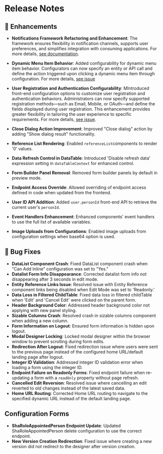 # Release Notes

## 💪 Enhancements

- **Notifications Framework Refactoring and Enhancement**: The framework ensures flexibility in notification channels, supports user preferences, and simplifies integration with consuming applications. For more details, [see documentation](https://docs.shesha.io/docs/fundamentals/New%20Notifications/).
- **Dynamic Menu Item Behavior**: Added configurability for dynamic menu item behavior. Configurators can now specify an entity or API call and define the action triggered upon clicking a dynamic menu item through configuration. For more details, [see issue](https://github.com/shesha-io/shesha-framework/issues/2284)
- **User Registration and Authentication Configurability**: MIntroduced front-end configuration options to customize user registration and authentication behaviors. Administrators can now specify supported registration methods—such as Email, Mobile, or OAuth—and define the fields displayed during user registration. This enhancement provides greater flexibility in tailoring the user experience to specific requirements. For more details, [see issue](https://github.com/shesha-io/shesha-framework/issues/2073).
- **Close Dialog Action Improvement**: Improved "Close dialog" action by adding "Show dialog result" functionality.
- **Reference List Rendering**: Enabled `referenceList`components to render '0' values.
- **Data Refresh Control in DataTable**: Introduced 'Disable refresh data' expression setting in `dataTableContext` for enhanced control.
- **Form Builder Panel Removal**: Removed form builder panels by default in preview mode.
- **Endpoint Access Override**: Allowed overriding of endpoint access defined in code when updated from the frontend.
- **User ID API Addition**: Added `user.personId` front-end API to retrieve the current user's `personId`.

- **Event Handlers Enhancement**: Enhanced components' event handlers to use the full list of available variables.
- **Image Uploads from Configurations**: Enabled image uploads from configuration settings when base64 option is used.

## 🐞 Bug Fixes

- **DataList Component Crash**: Fixed DataList component crash when "Can Add Inline" configuration was set to "Yes."
- **Datalist Form Info Disappearance**: Corrected datalist form info not disappearing after 3 seconds in edit mode.
- **Entity Reference Links Issue**: Resolved issue with Entity Reference component links being disabled when Edit Mode was set to 'Readonly.'
- **Data Loss in Filtered ChildTable**: Fixed data loss in filtered childTable when 'Edit' and 'Cancel Edit' were clicked on the parent form.
- **Header Background Color**: Addressed header background color not applying with new panel styling.
- **Sizable Columns Crash**: Resolved crash in sizable columns component when adding a new column.
- **Form Information on Logout**: Ensured form information is hidden upon logout.
- **Modal Designer Locking**: Locked modal designer within the browser window to prevent scrolling during form edits.
- **Redirection After Logout**: Fixed redirection issue where users were sent to the previous page instead of the configured home URL/default landing page after logout.
- **Integer ID Validation**: Addressed integer ID validation error when loading a form using the integer ID.
- **Endpoint Failure on Readonly Forms**: Fixed endpoint failure when re-updating a form with a `readOnly` property without page refresh.
- **Cancelled Edit Reversion**: Resolved issue where cancelling an edit reverted to old changes instead of the latest saved data.
- **Home URL Routing**: Corrected Home URL routing to navigate to the specified dynamic URL instead of the default landing page.

## Configuration Forms

- **ShaRoleAppointedPerson Endpoint Update**: Updated ShaRoleAppointedPerson delete configuration to use the correct endpoint.
- **New Version Creation Redirection**: Fixed issue where creating a new version did not redirect to the designer after version creation.
